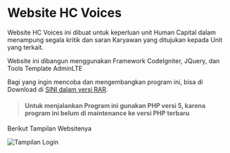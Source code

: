 # Website HC Voices

Website HC Voices ini dibuat untuk keperluan unit Human Capital dalam menampung segala kritik dan saran Karyawan yang ditujukan kepada Unit yang terkait.

Website ini dibangun menggunakan Framework CodeIgniter, JQuery, dan Tools Template AdminLTE

Bagi yang ingin mencoba dan mengembangkan program ini, bisa di Download di [SINI dalam versi RAR](https://github.com/amatsantoz/Website-HC-Voices/raw/main/projek2.rar).

> #### Untuk menjalankan Program ini gunakan PHP versi 5, karena program ini belum di maintenance ke versi PHP terbaru


Berikut Tampilan Websitenya

![Tampilan Login](https://github.com/amatsantoz/Website-HC-Voices/blob/main/Screenshot/2.PNG)
